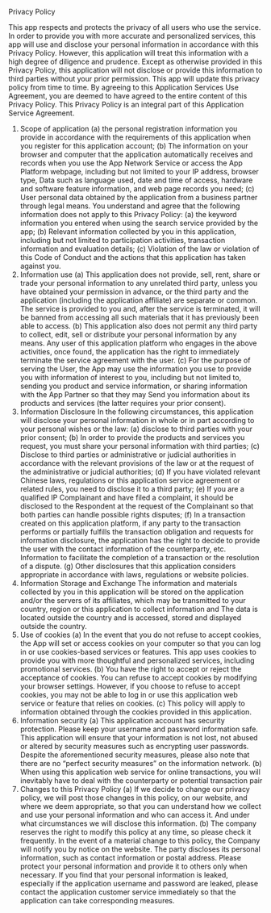    Privacy Policy
   
   This app respects and protects the privacy of all users who use the service. In order to provide you with more accurate and personalized services, this app will use and disclose your personal information in accordance with this Privacy Policy. However, this application will treat this information with a high degree of diligence and prudence. Except as otherwise provided in this Privacy Policy, this application will not disclose or provide this information to third parties without your prior permission. This app will update this privacy policy from time to time. By agreeing to this Application Services Use Agreement, you are deemed to have agreed to the entire content of this Privacy Policy. This Privacy Policy is an integral part of this Application Service Agreement.

1. Scope of application
(a) the personal registration information you provide in accordance with the requirements of this application when you register for this application account;
(b) The information on your browser and computer that the application automatically receives and records when you use the App Network Service or access the App Platform webpage, including but not limited to your IP address, browser type, Data such as language used, date and time of access, hardware and software feature information, and web page records you need;
(c) User personal data obtained by the application from a business partner through legal means.
You understand and agree that the following information does not apply to this Privacy Policy:
(a) the keyword information you entered when using the search service provided by the app;
(b) Relevant information collected by you in this application, including but not limited to participation activities, transaction information and evaluation details;
(c) Violation of the law or violation of this Code of Conduct and the actions that this application has taken against you.
2. Information use
(a) This application does not provide, sell, rent, share or trade your personal information to any unrelated third party, unless you have obtained your permission in advance, or the third party and the application (including the application affiliate) are separate or common. The service is provided to you and, after the service is terminated, it will be banned from accessing all such materials that it has previously been able to access.
(b) This application also does not permit any third party to collect, edit, sell or distribute your personal information by any means. Any user of this application platform who engages in the above activities, once found, the application has the right to immediately terminate the service agreement with the user.
(c) For the purpose of serving the User, the App may use the information you use to provide you with information of interest to you, including but not limited to, sending you product and service information, or sharing information with the App Partner so that they may Send you information about its products and services (the latter requires your prior consent).
3. Information Disclosure In the following circumstances, this application will disclose your personal information in whole or in part according to your personal wishes or the law:
(a) disclose to third parties with your prior consent;
(b) In order to provide the products and services you request, you must share your personal information with third parties;
(c) Disclose to third parties or administrative or judicial authorities in accordance with the relevant provisions of the law or at the request of the administrative or judicial authorities;
(d) If you have violated relevant Chinese laws, regulations or this application service agreement or related rules, you need to disclose it to a third party;
(e) If you are a qualified IP Complainant and have filed a complaint, it should be disclosed to the Respondent at the request of the Complainant so that both parties can handle possible rights disputes;
(f) In a transaction created on this application platform, if any party to the transaction performs or partially fulfills the transaction obligation and requests for information disclosure, the application has the right to decide to provide the user with the contact information of the counterparty, etc. Information to facilitate the completion of a transaction or the resolution of a dispute.
(g) Other disclosures that this application considers appropriate in accordance with laws, regulations or website policies.
4. Information Storage and Exchange The information and materials collected by you in this application will be stored on the application and/or the servers of its affiliates, which may be transmitted to your country, region or this application to collect information and The data is located outside the country and is accessed, stored and displayed outside the country.
5. Use of cookies
(a) In the event that you do not refuse to accept cookies, the App will set or access cookies on your computer so that you can log in or use cookies-based services or features. This app uses cookies to provide you with more thoughtful and personalized services, including promotional services.
(b) You have the right to accept or reject the acceptance of cookies. You can refuse to accept cookies by modifying your browser settings. However, if you choose to refuse to accept cookies, you may not be able to log in or use this application web service or feature that relies on cookies.
(c) This policy will apply to information obtained through the cookies provided in this application.
6. Information security
(a) This application account has security protection. Please keep your username and password information safe. This application will ensure that your information is not lost, not abused or altered by security measures such as encrypting user passwords. Despite the aforementioned security measures, please also note that there are no “perfect security measures” on the information network.
(b) When using this application web service for online transactions, you will inevitably have to deal with the counterparty or potential transaction pair
7. Changes to this Privacy Policy
(a) If we decide to change our privacy policy, we will post those changes in this policy, on our website, and where we deem appropriate, so that you can understand how we collect and use your personal information and who can access it. And under what circumstances we will disclose this information.
(b) The company reserves the right to modify this policy at any time, so please check it frequently. In the event of a material change to this policy, the Company will notify you by notice on the website. The party discloses its personal information, such as contact information or postal address. Please protect your personal information and provide it to others only when necessary. If you find that your personal information is leaked, especially if the application username and password are leaked, please contact the application customer service immediately so that the application can take corresponding measures.
